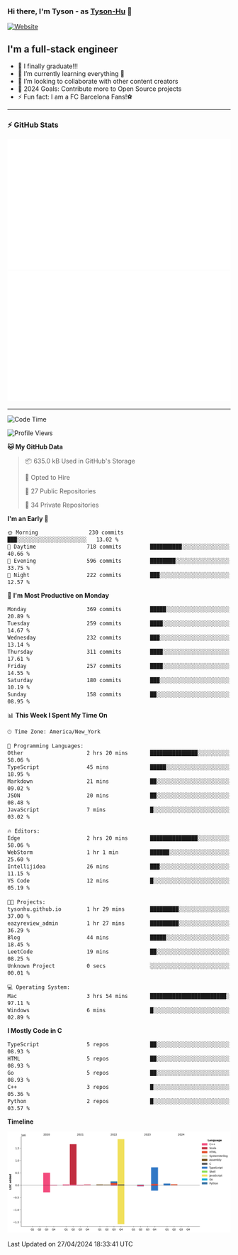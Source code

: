 ### Hi there, I'm Tyson - as [Tyson-Hu][website] 👋

[![Website](https://img.shields.io/website?label=Tianzhe.me&style=for-the-badge&url=https%3A%2F%2Ftianzhe.me)](https://tianzhe.me)


## I'm a full-stack engineer

- 🔭 I finally graduate!!!
- 🌱 I’m currently learning everything 🤣
- 👯 I’m looking to collaborate with other content creators
- 🥅 2024 Goals: Contribute more to Open Source projects
- ⚡ Fun fact: I am a FC Barcelona Fans!⚽️

---

### ⚡️ GitHub Stats
![](https://raw.githubusercontent.com/Tyson-Hu/github-stats-card/master/generated/overview.svg)
![](https://raw.githubusercontent.com/Tyson-Hu/github-stats-card/master/generated/languages.svg)

---

<!--START_SECTION:waka-->
![Code Time](http://img.shields.io/badge/Code%20Time-121%20hrs%204%20mins-blue)

![Profile Views](http://img.shields.io/badge/Profile%20Views-0-blue)

**🐱 My GitHub Data** 

> 📦 635.0 kB Used in GitHub's Storage 
 > 
> 💼 Opted to Hire
 > 
> 📜 27 Public Repositories 
 > 
> 🔑 34 Private Repositories 
 > 
**I'm an Early 🐤** 

```text
🌞 Morning                230 commits         ███░░░░░░░░░░░░░░░░░░░░░░   13.02 % 
🌆 Daytime                718 commits         ██████████░░░░░░░░░░░░░░░   40.66 % 
🌃 Evening                596 commits         ████████░░░░░░░░░░░░░░░░░   33.75 % 
🌙 Night                  222 commits         ███░░░░░░░░░░░░░░░░░░░░░░   12.57 % 
```
📅 **I'm Most Productive on Monday** 

```text
Monday                   369 commits         █████░░░░░░░░░░░░░░░░░░░░   20.89 % 
Tuesday                  259 commits         ████░░░░░░░░░░░░░░░░░░░░░   14.67 % 
Wednesday                232 commits         ███░░░░░░░░░░░░░░░░░░░░░░   13.14 % 
Thursday                 311 commits         ████░░░░░░░░░░░░░░░░░░░░░   17.61 % 
Friday                   257 commits         ████░░░░░░░░░░░░░░░░░░░░░   14.55 % 
Saturday                 180 commits         ███░░░░░░░░░░░░░░░░░░░░░░   10.19 % 
Sunday                   158 commits         ██░░░░░░░░░░░░░░░░░░░░░░░   08.95 % 
```


📊 **This Week I Spent My Time On** 

```text
🕑︎ Time Zone: America/New_York

💬 Programming Languages: 
Other                    2 hrs 20 mins       ███████████████░░░░░░░░░░   58.06 % 
TypeScript               45 mins             █████░░░░░░░░░░░░░░░░░░░░   18.95 % 
Markdown                 21 mins             ██░░░░░░░░░░░░░░░░░░░░░░░   09.02 % 
JSON                     20 mins             ██░░░░░░░░░░░░░░░░░░░░░░░   08.48 % 
JavaScript               7 mins              █░░░░░░░░░░░░░░░░░░░░░░░░   03.02 % 

🔥 Editors: 
Edge                     2 hrs 20 mins       ███████████████░░░░░░░░░░   58.06 % 
WebStorm                 1 hr 1 min          ██████░░░░░░░░░░░░░░░░░░░   25.60 % 
Intellijidea             26 mins             ███░░░░░░░░░░░░░░░░░░░░░░   11.15 % 
VS Code                  12 mins             █░░░░░░░░░░░░░░░░░░░░░░░░   05.19 % 

🐱‍💻 Projects: 
tysonhu.github.io        1 hr 29 mins        █████████░░░░░░░░░░░░░░░░   37.00 % 
eazyreview_admin         1 hr 27 mins        █████████░░░░░░░░░░░░░░░░   36.29 % 
Blog                     44 mins             █████░░░░░░░░░░░░░░░░░░░░   18.45 % 
LeetCode                 19 mins             ██░░░░░░░░░░░░░░░░░░░░░░░   08.25 % 
Unknown Project          0 secs              ░░░░░░░░░░░░░░░░░░░░░░░░░   00.01 % 

💻 Operating System: 
Mac                      3 hrs 54 mins       ████████████████████████░   97.11 % 
Windows                  6 mins              █░░░░░░░░░░░░░░░░░░░░░░░░   02.89 % 
```

**I Mostly Code in C** 

```text
TypeScript               5 repos             ██░░░░░░░░░░░░░░░░░░░░░░░   08.93 % 
HTML                     5 repos             ██░░░░░░░░░░░░░░░░░░░░░░░   08.93 % 
Go                       5 repos             ██░░░░░░░░░░░░░░░░░░░░░░░   08.93 % 
C++                      3 repos             █░░░░░░░░░░░░░░░░░░░░░░░░   05.36 % 
Python                   2 repos             █░░░░░░░░░░░░░░░░░░░░░░░░   03.57 % 
```



**Timeline**

![Lines of Code chart](https://raw.githubusercontent.com/Tyson-Hu/Tyson-Hu/main/assets/bar_graph.png)


 Last Updated on 27/04/2024 18:33:41 UTC
<!--END_SECTION:waka-->


[website]: https://github.com/Tyson-Hu
